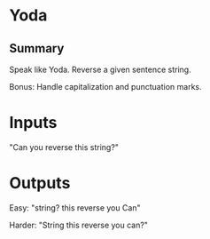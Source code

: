 # Yoda

## Summary

Speak like Yoda. Reverse a given sentence string.

Bonus: Handle capitalization and punctuation marks.

# Inputs

"Can you reverse this string?"

# Outputs

Easy: "string? this reverse you Can"

Harder: "String this reverse you can?"
